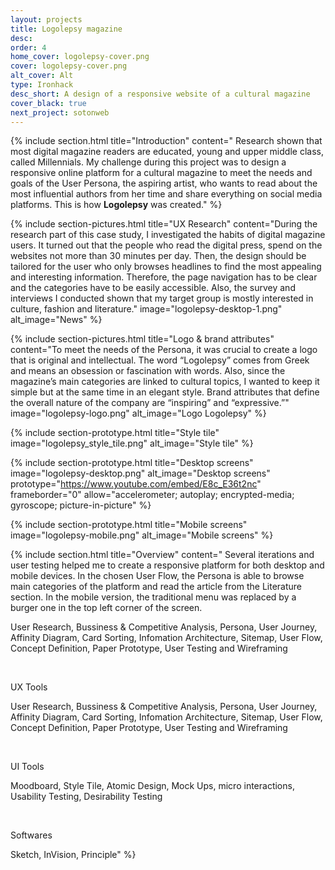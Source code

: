 ```yaml
---
layout: projects
title: Logolepsy magazine
desc: 
order: 4
home_cover: logolepsy-cover.png
cover: logolepsy-cover.png
alt_cover: Alt
type: Ironhack
desc_short: A design of a responsive website of a cultural magazine
cover_black: true
next_project: sotonweb
---
```


{%
     include section.html 
     title="Introduction"
     content="
Research shown that most digital magazine readers are educated, young and upper middle class, called Millennials. My challenge during this project was to design a responsive online platform for a cultural magazine to meet the needs and goals of the User Persona, the aspiring artist, who wants to read about the most influential authors from her time and share everything on social media platforms. This is how **Logolepsy** was created."
%}

{%
     include section-pictures.html
     title="UX Research"
     content="During the research part of this case study, I investigated the habits of digital magazine users. It turned out that the people who read the digital press, spend on the websites not more than 30 minutes per day. Then, the design should be tailored for the user who only browses headlines to find the most appealing and interesting information. Therefore, the page navigation has to be clear and the categories have to be easily accessible. Also, the survey and interviews I conducted shown that my target group is mostly interested in culture, fashion and literature."
     image="logolepsy-desktop-1.png"
     alt_image="News"
%}

{%
     include section-pictures.html
     title="Logo & brand attributes"
     content="To meet the needs of the Persona, it was crucial to create a logo that is original and intellectual. The word “Logolepsy” comes from Greek and means an obsession or fascination with words. Also, since the magazine’s main categories are linked to cultural topics, I wanted to keep it simple but at the same time in an elegant style. Brand attributes that define the overall nature of the company are “inspiring” and “expressive.”"
     image="logolepsy-logo.png"
     alt_image="Logo Logolepsy"
%}

{%
     include section-prototype.html
     title="Style tile"
     image="logolepsy_style_tile.png"
     alt_image="Style tile"
%}

{%
     include section-prototype.html
     title="Desktop screens"
     image="logolepsy-desktop.png"
     alt_image="Desktop screens"
     prototype="https://www.youtube.com/embed/E8c_E36t2nc" frameborder="0" allow="accelerometer; autoplay; encrypted-media; gyroscope; picture-in-picture"
%}

{%
     include section-prototype.html
     title="Mobile screens"
     image="logolepsy-mobile.png"
     alt_image="Mobile screens"
%}

{%
     include section.html
     title="Overview"
     content="
Several iterations and user testing helped me to create a responsive platform for both desktop and mobile devices. In the chosen User Flow, the Persona is able to browse main categories of the platform and read the article from the Literature section. In the mobile version, the traditional menu was replaced by a burger one in the top left corner of the screen.

User Research, Bussiness & Competitive Analysis, Persona, User Journey, Affinity Diagram, Card Sorting, Infomation Architecture, Sitemap, User Flow, Concept Definition, Paper Prototype, User Testing and Wireframing

&nbsp;


UX Tools


User Research, Bussiness & Competitive Analysis, Persona, User Journey, Affinity Diagram, Card Sorting, Infomation Architecture, Sitemap, User Flow, Concept Definition, Paper Prototype, User Testing and Wireframing

&nbsp; 


UI Tools


Moodboard, Style Tile, Atomic Design, Mock Ups, micro interactions, Usability Testing, Desirability Testing

&nbsp;


Softwares


Sketch, InVision, Principle"
%}